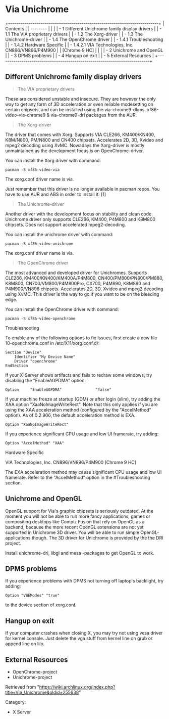 Via Unichrome
=============

+--------------------------------------------------------------------------+
| Contents                                                                 |
| --------                                                                 |
|                                                                          |
| -   1 Different Unichrome family display drivers                         |
|     -   1.1 The VIA proprietary drivers                                  |
|     -   1.2 The Xorg-driver                                              |
|     -   1.3 The Unichrome-driver                                         |
|     -   1.4 The OpenChrome driver                                        |
|         -   1.4.1 Troubleshooting                                        |
|         -   1.4.2 Hardware Specific                                      |
|             -   1.4.2.1 VIA Technologies, Inc. CN896/VN896/P4M900        |
|                 [Chrome 9 HC]                                            |
|                                                                          |
| -   2 Unichrome and OpenGL                                               |
| -   3 DPMS problems                                                      |
| -   4 Hangup on exit                                                     |
| -   5 External Resources                                                 |
+--------------------------------------------------------------------------+

Different Unichrome family display drivers
------------------------------------------

> The VIA proprietary drivers

These are considered unstable and insecure. They are however the only
way to get any form of 3D acceleration or even reliable modesetting on
certain chipsets, and can be installed using the via-chrome9-dkms,
xf86-video-via-chrome9 & via-chrome9-dri packages from the AUR.

> The Xorg-driver

The driver that comes with Xorg. Supports VIA CLE266, KM400/KN400,
K8M/N800, PM/N800 and CN400 chipsets. Accelerates 2D, 3D, Xvideo and
mpeg2 decoding using XvMC. Nowadays the Xorg-driver is mostly
unmaintained as the development focus is on OpenChrome-driver.

You can install the Xorg driver with command:

    pacman -S xf86-video-via

The xorg.conf driver name is via.

Just remember that this driver is no longer available in pacman repos.
You have to use AUR and ABS in order to install it: [1]

> The Unichrome-driver

Another driver with the development focus on stability and clean code.
Unichrome driver only supports CLE266, KM400, P4M800 and K8M800
chipsets. Does not support accelerated mpeg2-decoding.

You can install the unichrome driver with command:

    pacman -S xf86-video-unichrome

The xorg.conf driver name is via.

> The OpenChrome driver

The most advanced and developed driver for Unichromes. Supports CLE266,
KM400/KN400/KM400A/P4M800, CN400/PM800/PN800/PM880, K8M800,
CN700/VM800/P4M800Pro, CX700, P4M890, K8M890 and P4M900/VN896 chipsets.
Accelerates 2D, 3D, Xvideo and mpeg2 decoding using XvMC. This driver is
the way to go if you want to be on the bleeding edge.

You can install the OpenChrome driver with command:

    pacman -S xf86-video-openchrome

Troubleshooting

To enable any of the following options to fix issues, first create a new
file 10-openchrome.conf in /etc/X11/xorg.conf.d/:

    Section "Device"
        Identifier "My Device Name"
        Driver "openchrome"
    EndSection

If your X-Server shows artifacts and fails to redraw some windows, try
disabling the "EnableAGPDMA" option:

    Option     "EnableAGPDMA"               "false"

If your machine freeze at startup (GDM) or after login (slim), try
adding the XAA option "XaaNoImageWriteRect". Note that this only applies
if you are using the XAA acceleration method (configured by the
"AccelMethod" option). As of 0.2.906, the default acceleration method is
EXA.

    Option "XaaNoImageWriteRect"

If you experience significant CPU usage and low UI framerate, try
adding:

    Option "AccelMethod" "XAA"

Hardware Specific

VIA Technologies, Inc. CN896/VN896/P4M900 [Chrome 9 HC]

The EXA acceleration method may cause significant CPU usage and low UI
framerate. Refer to the "AccelMethod" option in the #Troubleshooting
section.

Unichrome and OpenGL
--------------------

OpenGL support for Via's graphic chipsets is seriously outdated. At the
moment you will not be able to run more fancy applications, games or
compositing desktops like Compiz Fusion that rely on OpenGL as a
backend, because the more recent OpenGL extensions are not yet supported
in Unichrome 3D driver. You will be able to run simple
OpenGL-applications though. The 3D driver for Unichrome is provided by
the the DRI project.

Install unichrome-dri, libgl and mesa -packages to get OpenGL to work.

DPMS problems
-------------

If you experience problems with DPMS not turning off laptop's backlight,
try adding:

    Option "VBEModes" "true"

to the device section of xorg.conf.

Hangup on exit
--------------

If your computer crashes when closing X, you may try not using vesa
driver for kernel console. Just delete the vga stuff from kernel line on
grub or append line on lilo.

External Resources
------------------

-   OpenChrome-project
-   Unichrome-project

Retrieved from
"https://wiki.archlinux.org/index.php?title=Via_Unichrome&oldid=255638"

Category:

-   X Server
